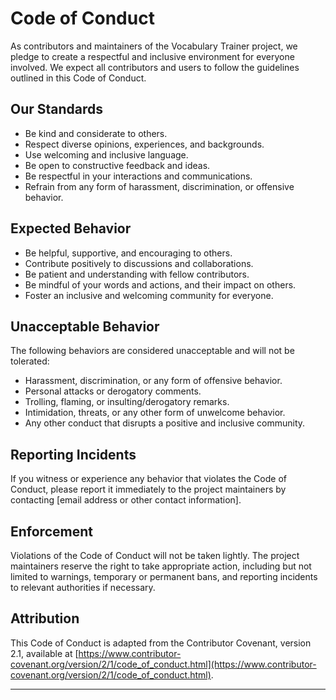 # Code of Conduct

As contributors and maintainers of the Vocabulary Trainer project, we pledge to create a respectful and inclusive environment for everyone involved. We expect all contributors and users to follow the guidelines outlined in this Code of Conduct.

## Our Standards

- Be kind and considerate to others.
- Respect diverse opinions, experiences, and backgrounds.
- Use welcoming and inclusive language.
- Be open to constructive feedback and ideas.
- Be respectful in your interactions and communications.
- Refrain from any form of harassment, discrimination, or offensive behavior.

## Expected Behavior

- Be helpful, supportive, and encouraging to others.
- Contribute positively to discussions and collaborations.
- Be patient and understanding with fellow contributors.
- Be mindful of your words and actions, and their impact on others.
- Foster an inclusive and welcoming community for everyone.

## Unacceptable Behavior

The following behaviors are considered unacceptable and will not be tolerated:

- Harassment, discrimination, or any form of offensive behavior.
- Personal attacks or derogatory comments.
- Trolling, flaming, or insulting/derogatory remarks.
- Intimidation, threats, or any other form of unwelcome behavior.
- Any other conduct that disrupts a positive and inclusive community.

## Reporting Incidents

If you witness or experience any behavior that violates the Code of Conduct, please report it immediately to the project maintainers by contacting [email address or other contact information].

## Enforcement

Violations of the Code of Conduct will not be taken lightly. The project maintainers reserve the right to take appropriate action, including but not limited to warnings, temporary or permanent bans, and reporting incidents to relevant authorities if necessary.

## Attribution

This Code of Conduct is adapted from the Contributor Covenant, version 2.1, available at [https://www.contributor-covenant.org/version/2/1/code_of_conduct.html](https://www.contributor-covenant.org/version/2/1/code_of_conduct.html).

---
